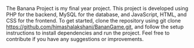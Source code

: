 The Banana Project is my final year project. This project is developed using PHP for the backend, MySQL for the database, and JavaScript, HTML, and CSS for the frontend. To get started, clone the repository using git clone https://github.com/himashalakshani/BananGame.git, and follow the setup instructions to install dependencies and run the project. Feel free to contribute if you have any suggestions or improvements.
